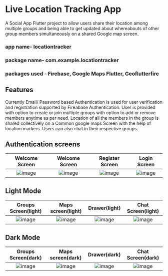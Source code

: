 # Live Location Tracking App

A Social App Flutter project to allow users share their location among multiple groups and being able to get updated about whereabouts of other group members simultaneously on a shared Google map screen. 

### app name- locationtracker
### package name- com.example.locationtracker
### packages used - Firebase, Google Maps Flutter, Geoflutterfire

## Features
Currently Email/ Password based Authentication is used for user verification and registration supported by Fireabase Authentication. User is provided with option to create or join multiple groups with option to add or remove members anytime as per need. Location of all the members in the group is shared collectively on a Common google maps Screen with the help of location markers. Users can also chat in their respective groups.

## Authentication screens

Welcome Screen             |Welcome Screen             |Register Screen             |Login Screen 
:-------------------------:|:-------------------------:|:-------------------------:|:-------------------------:
![image](https://user-images.githubusercontent.com/82037708/125036470-a90d0200-e0b0-11eb-98d9-ac04b707e85f.png)|![image](https://user-images.githubusercontent.com/82037708/132291395-09ce3966-591d-4c26-a37c-1768b5489e19.png)|![image](https://user-images.githubusercontent.com/82037708/132291376-4e014f96-f2d2-4bc8-b933-3bb1fa54d9f3.png)|![image](https://user-images.githubusercontent.com/82037708/132291415-e3b6c1bd-4db7-4170-bb49-987723e3a321.png)


## Light Mode

Groups Screen(light)       |Maps screen(light)         |Drawer(light)              |Chat Screen(light)
:-------------------------:|:-------------------------:|:-------------------------:|:-------------------------:
![image](https://user-images.githubusercontent.com/82037708/132290316-7357b099-639c-4aee-8fc4-c1d9cb536dbe.png)|![image](https://user-images.githubusercontent.com/82037708/125849980-56d3a9ca-cac9-41ec-addf-f7b537aaed19.png)|![image](https://user-images.githubusercontent.com/82037708/125850201-891bdb3c-6cc1-4be8-97c3-193688830e4a.png)|![image](https://user-images.githubusercontent.com/82037708/132290179-6ccdffa5-cfa1-4330-bbb2-e2134c1311a2.png)

## Dark Mode

Groups Screen(dark)       |Maps screen(dark)         |Drawer(dark)              |Chat Screen(dark)
:-------------------------:|:-------------------------:|:-------------------------:|:-------------------------:
![image](https://user-images.githubusercontent.com/82037708/132290536-6cc20490-4293-4b19-b017-fc0ff91d4244.png)|![image](https://user-images.githubusercontent.com/82037708/125849897-0540ac7d-863e-4c5f-b3ff-bee5353eef47.png)|![image](https://user-images.githubusercontent.com/82037708/125850217-35ec86be-cea2-4421-918f-c751e60c95bd.png)|![image](https://user-images.githubusercontent.com/82037708/132290617-af9733de-7290-43a5-831e-d76228bf4b89.png)
